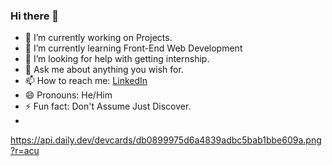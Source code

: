 ### Hi there 👋
- 🔭 I’m currently working on Projects.
- 🌱 I’m currently learning Front-End Web Development
- 🤔 I’m looking for help with getting internship.
- 💬 Ask me about anything you wish for.
- 📫 How to reach me: [LinkedIn](https://www.linkedin.com/in/harsh-dhama-06a5921aa/)
- 😄 Pronouns: He/Him
- ⚡ Fun fact: Don't Assume Just Discover.
- 
<!--
**Harsh-d-lab/Harsh-d-lab** is a ✨ _special_ ✨ repository because its `README.md` (this file) appears on your GitHub profile.

Here are some ideas to get you started:

- 🔭 I’m currently working on ...
- 🌱 I’m currently learning ...
- 👯 I’m looking to collaborate on ...
- 🤔 I’m looking for help with ...
- 💬 Ask me about ...
- 📫 How to reach me: ...
- 😄 Pronouns: ...
- ⚡ Fun fact: ...
-->
https://api.daily.dev/devcards/db0899975d6a4839adbc5bab1bbe609a.png?r=acu
